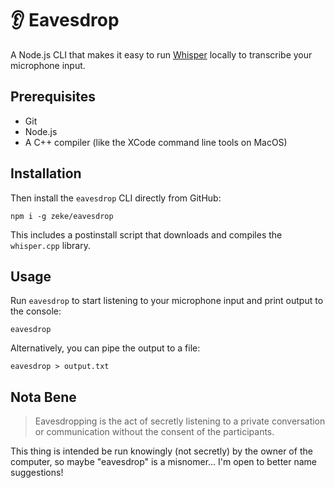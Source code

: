 # 👂 Eavesdrop

A Node.js CLI that makes it easy to run [Whisper](https://github.com/ggerganov/whisper.cpp) locally to transcribe your microphone input.

## Prerequisites

- Git
- Node.js
- A C++ compiler (like the XCode command line tools on MacOS)

## Installation

Then install the `eavesdrop` CLI directly from GitHub:

```
npm i -g zeke/eavesdrop
```

This includes a postinstall script that downloads and compiles the `whisper.cpp` library.

## Usage

Run `eavesdrop` to start listening to your microphone input and print output to the console:

```
eavesdrop
```

Alternatively, you can pipe the output to a file:

```
eavesdrop > output.txt
```

## Nota Bene

> Eavesdropping is the act of secretly listening to a private conversation or communication without the consent of the participants.

This thing is intended be run knowingly (not secretly) by the owner of the computer, so maybe "eavesdrop" is a misnomer... I'm open to better name suggestions!
